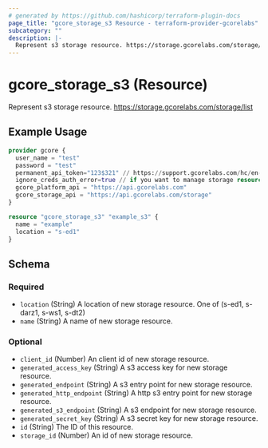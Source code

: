 ```yaml
---
# generated by https://github.com/hashicorp/terraform-plugin-docs
page_title: "gcore_storage_s3 Resource - terraform-provider-gcorelabs"
subcategory: ""
description: |-
  Represent s3 storage resource. https://storage.gcorelabs.com/storage/list
---
```


# gcore_storage_s3 (Resource)

Represent s3 storage resource. https://storage.gcorelabs.com/storage/list

## Example Usage

```terraform
provider gcore {
  user_name = "test"
  password = "test"
  permanent_api_token="123$321" // https://support.gcorelabs.com/hc/en-us/articles/360018625617-API-tokens
  ignore_creds_auth_error=true // if you want to manage storage resource only and provide permanent_api_token without user_name & password
  gcore_platform_api = "https://api.gcorelabs.com"
  gcore_storage_api = "https://api.gcorelabs.com/storage"
}

resource "gcore_storage_s3" "example_s3" {
  name = "example"
  location = "s-ed1"
}
```

<!-- schema generated by tfplugindocs -->
## Schema

### Required

- `location` (String) A location of new storage resource. One of (s-ed1, s-darz1, s-ws1, s-dt2)
- `name` (String) A name of new storage resource.

### Optional

- `client_id` (Number) An client id of new storage resource.
- `generated_access_key` (String) A s3 access key for new storage resource.
- `generated_endpoint` (String) A s3 entry point for new storage resource.
- `generated_http_endpoint` (String) A http s3 entry point for new storage resource.
- `generated_s3_endpoint` (String) A s3 endpoint for new storage resource.
- `generated_secret_key` (String) A s3 secret key for new storage resource.
- `id` (String) The ID of this resource.
- `storage_id` (Number) An id of new storage resource.


